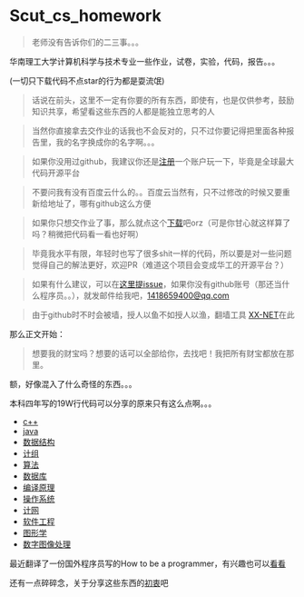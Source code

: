 # Scut_cs_homework
 > 老师没有告诉你们的二三事。。。

华南理工大学计算机科学与技术专业一些作业，试卷，实验，代码，报告。。。

   (一切只下载代码不点star的行为都是耍流氓)
   
  > 话说在前头，这里不一定有你要的所有东西，即使有，也是仅供参考，鼓励知识共享，希望看这些东西的人都是能独立思考的人
  
  > 当然你直接拿去交作业的话我也不会反对的，只不过你要记得把里面各种报告里，我的名字换成你的名字啊。。。

  > 如果你没用过github，我建议你还是[注册](https://github.com/join?source=header-home)一个账户玩一下，毕竟是全球最大代码开源平台

  > 不要问我有没有百度云什么的。。百度云当然有，只不过修改的时候又要重新给地址了，哪有github这么方便
  
  > 如果你只想交作业了事，那么就点这个[下载](https://github.com/ahangchen/Scut_cs_homework/archive/master.zip)吧orz（可是你甘心就这样算了吗？稍微把代码看一看也好啊）

  > 毕竟我水平有限，年轻时也写了很多shit一样的代码，所以要是对一些问题觉得自己的解法更好，欢迎PR（难道这个项目会变成华工的开源平台？）

  > 如果有什么建议，可以在[这里提issue](https://github.com/ahangchen/Scut_cs_homework/issues/new)，如果你没有github账号（那还当什么程序员。。），就发邮件给我吧，1418659400@qq.com

  > 由于github时不时会被墙，授人以鱼不如授人以渔，翻墙工具 [XX-NET](https://github.com/XX-net/XX-Net)在此
  
  
那么正文开始：

  > 想要我的财宝吗？想要的话可以全部给你，去找吧！我把所有财宝都放在那里。
  
  额，好像混入了什么奇怪的东西。。。
  
  本科四年写的19W行代码可以分享的原来只有这么点啊。。。
  
  - [c++](c++)
  - [java](java)
  - [数据结构](数据结构)
  - [计组](计组)
  - [算法](算法)
  - [数据库](数据库)
  - [编译原理](编译原理)
  - [操作系统](操作系统)
  - [计网](计网)
  - [软件工程](软件工程)
  - [图形学](图形学)
  - [数字图像处理](数字图像处理)
  
最近翻译了一份国外程序员写的How to be a programmer，有兴趣也可以[看看](https://github.com/ahangchen/How-to-Be-A-Programmer-CN)

还有一点碎碎念，关于分享这些东西的[初衷](reason.md)吧

  
